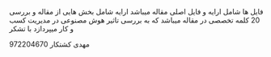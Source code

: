 فایل ها شامل ارایه و فایل اصلی مقاله میباشد
ارایه شامل بخش هایی از مقاله و بررسی 20 کلمه تخصصی در مقاله میباشد که به بررسی تاثیر هوش مصنوعی در مدیریت کسب و کار میپردازد
با تشکر

 مهدی کشتکار 972204670
